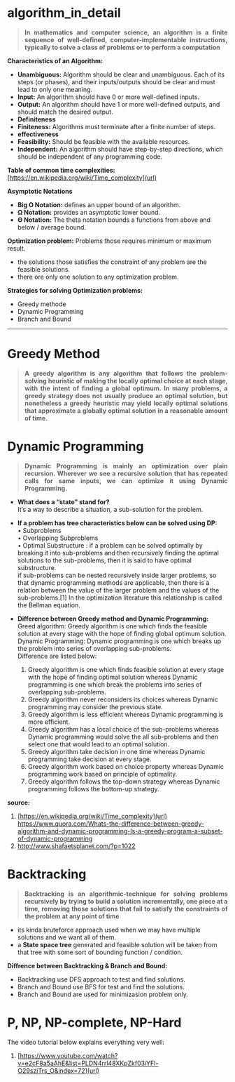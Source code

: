 # algorithm_in_detail
>**<p align="justify">In mathematics and computer science, an algorithm is a finite sequence of well-defined, computer-implementable instructions, typically to solve a class of problems or to perform a computation<p/>**

**Characteristics of an Algorithm:**
- **Unambiguous:** Algorithm should be clear and unambiguous. Each of its steps (or phases), and their inputs/outputs should be clear and    must lead to only one meaning.
- **Input:** An algorithm should have 0 or more well-defined inputs.
- **Output:** An algorithm should have 1 or more well-defined outputs, and should match the desired output.
- **Definiteness** 
- **Finiteness:** Algorithms must terminate after a finite number of steps.
- **effectiveness**
- **Feasibility:**  Should be feasible with the available resources.
- **Independent:**  An algorithm should have step-by-step directions, which should be independent of any programming code.

**Table of common time complexities:**
[https://en.wikipedia.org/wiki/Time_complexity](url)

**Asymptotic Notations**
- **Big O Notation:** defines an upper bound of an algorithm.
- **Ω Notation:** provides an asymptotic lower bound.
- **Θ Notation:** The theta notation bounds a functions from above and below / average bound.

**Optimization problem:** Problems those requires minimum or maximum result.
- the solutions those satisfies the constraint of any problem are the feasible solutions.
- there ore only one solution to any optimization problem. 

**Strategies for solving Optimization problems:**
- Greedy methode
- Dynamic Programming 
- Branch and Bound

------------------------------------------------------------------------------------------------------------------------------------------
# Greedy Method
>**<p align="justify">A greedy algorithm is any algorithm that follows the problem-solving heuristic of making the locally optimal choice at each stage, with the intent of finding a global optimum. In many problems, a greedy strategy does not usually produce an optimal solution, but nonetheless a greedy heuristic may yield locally optimal solutions that approximate a globally optimal solution in a reasonable amount of time.<p/>**

# Dynamic Programming
>**<p align="justify">Dynamic Programming is mainly an optimization over plain recursion. Wherever we see a recursive solution that has repeated calls for same inputs, we can optimize it using Dynamic Programming.<p/>**

- **What does a “state” stand for?**<br>
  It’s a way to describe a situation, a sub-solution for the problem.
- **If a problem has tree characteristics below can be solved using DP:**<br>
  •	Subproblems<br>
  •	Overlapping Subproblems<br>
  •	Optimal Substructure : if a problem can be solved optimally by breaking it into sub-problems and then recursively finding the     optimal solutions to the sub-problems, then it is said to have optimal substructure.<br> if sub-problems can be nested recursively    inside larger problems, so that dynamic programming methods are applicable, then there is a   relation between the value of the larger problem and the values of the sub-problems.[1] In the optimization literature this     relationship is called the Bellman equation.<br>

- **Difference between Greedy method and Dynamic Programming:**<br>
    Greed algorithm: Greedy algorithm is one which finds the feasible solution at every stage with the hope of finding global optimum    solution.<br>
   Dynamic Programming: Dynamic programming is one which breaks up the problem into series of overlapping sub-problems.<br>
   Difference are listed below:<br>
   1.	Greedy algorithm is one which finds feasible solution at every stage with the hope of finding optimal solution whereas Dynamic   programming is one which break the problems into series of overlapping sub-problems.
   2.	Greedy algorithm never reconsiders its choices whereas Dynamic programming may consider the previous state.
   3.	Greedy algorithm is less efficient whereas Dynamic programming is more efficient.
   4.	Greedy algorithm has a local choice of the sub-problems whereas Dynamic programming would solve the all sub-problems and then select one that would lead to an optimal solution.
   5.	Greedy algorithm take decision in one time whereas Dynamic programming take decision at every stage.
   6.	Greedy algorithm work based on choice property whereas Dynamic programming work based on principle of optimality.
   7.	Greedy algorithm follows the top-down strategy whereas Dynamic programming follows the bottom-up strategy.

**source:**
01. [https://en.wikipedia.org/wiki/Time_complexity](url)
https://www.quora.com/Whats-the-difference-between-greedy-algorithm-and-dynamic-programming-Is-a-greedy-program-a-subset-of-dynamic-programming
02. http://www.shafaetsplanet.com/?p=1022

# Backtracking
>**<p align="justify">Backtracking is an algorithmic-technique for solving problems recursively by trying to build a solution incrementally, one piece at a time, removing those solutions that fail to satisfy the constraints of the problem at any point of time<p/>**
 - its kinda bruteforce approach used when we may have multiple solutions and we want all of them.
 - a **State space tree** generated and feasible solution will be taken from that tree with some sort of bounding function / condition.
 
 **Diffrence between Backtracking & Branch and Bound:**
 - Backtracking use DFS approach to test and find solutions.
 - Branch and Bound use BFS for test and find the solutions.
 - Branch and Bound are used for minimizasion problem only.
 
 # P, NP, NP-complete, NP-Hard
 The video tutorial below explains everything very well:
 01. [https://www.youtube.com/watch?v=e2cF8a5aAhE&list=PLDN4rrl48XKpZkf03iYFl-O29szjTrs_O&index=72](url)
